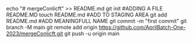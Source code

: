 echo "# mergeConlicft" >> README.md
git init
#ADDING A FILE README.MD
touch README.md
#ADD TO STAGING AREA
git add README.md
#ADD MEANINGFULL NAME
git commit -m "first commit"
git branch -M main
git remote add origin https://github.com/AprilBatch-One-2023/mergeConlicft.git
git push -u origin main

